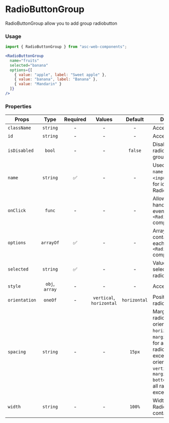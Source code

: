 # RadioButtonGroup

RadioButtonGroup allow you to add group radiobutton

### Usage

```js
import { RadioButtonGroup } from "asc-web-components";
```

```jsx
<RadioButtonGroup
  name="fruits"
  selected="banana"
  options={[
    { value: "apple", label: "Sweet apple" },
    { value: "banana", label: "Banana" },
    { value: "Mandarin" }
  ]}
/>
```

### Properties

| Props         |      Type      | Required |          Values          |   Default    | Description                                                                              |
| ------------- | :------------: | :------: | :----------------------: | :----------: | ---------------------------------------------------------------------------------------- |
| `className`   |    `string`    |    -     |            -             |      -       | Accepts class                                                                            |
| `id`          |    `string`    |    -     |            -             |      -       | Accepts id                                                                               |
| `isDisabled`  |     `bool`     |    -     |            -             |   `false`    | Disabling all radiobutton in group                                                       |
| `name`        |    `string`    |    ✅    |            -             |      -       | Used as HTML `name` property for `<input>` tag. Used for identification RadioButtonGroup |
| `onClick`     |     `func`     |    -     |            -             |      -       | Allow you to handle clicking events on `<RadioButton />` component                       |
| `options`     |   `arrayOf`    |    ✅    |            -             |      -       | Array of objects, contains props for each `<RadioButton />` component                    |
| `selected`    |    `string`    |    ✅    |            -             |      -       | Value of the selected radiobutton                                                        |
| `style`       | `obj`, `array` |    -     |            -             |      -       | Accepts css style                                                                        |
| `orientation` |    `oneOf`     |    -     | `vertical`, `horizontal` | `horizontal` | Position of radiobuttons                                                                 |
| `spacing`     |    `string`    |    -     |            -             |     `15px`     | Margin between radiobutton. If orientation `horizontal`, it is `margin-left`(apply for all radiobuttons, except first), if orientation `vertical`, it is `margin-bottom`(apply for all radiobuttons, except last)                                                   |
| `width`       |    `string`    |    -     |            -             |    `100%`    | Width of RadioButtonGroup container                                                                       |
